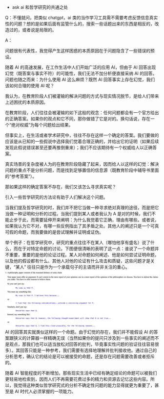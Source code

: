 - ask ai 和哲学研究的共通之处

Q：不懂就问，把类似 chatgpt，ai 类的当作学习工具需不需要考虑反馈信息真实性的问题？想的是如果后面有监管什么的，搜索一些话题出来的东西是相反的，改造过的，或者说是局限的。

A：

问题很有代表性，我觉得产生这样困惑的本质原因在于问题隐含了一些错误的预设。

随着 AI 的高速发展，在工作生活中人们开始广泛的应用 AI，但由于 AI 回答出现幻觉（既答案与事实不符）的可能性，我们无法不加分析便直接采纳 AI 的回答。问题也随之而来：为什么使用 AI 这么麻烦？既然 AI 回答事实上存在幻觉，我们该如何合理的使用 AI 呢？

我认为，在教育阶段人们被灌输的解决问题的方式与现实情况脱节，是给人们带来上述困扰的本质原因。

在教育阶段，人们往往会被灌输的如下这般的观念：任何问题都会有一个官方给出的正确答案。如果你的观点和它不同，那你做错了它是对的。换句话说，存在一个“绝对权威”为每个问题给出结果。

但事实上，在生活或者学术研究中，往往不存在这样一个确定的答案。我们要做的应该是从已知的一些假说中选择我们觉着合理正确的，并给出它的证明（如果后续发现此假说错误甚至还要再推倒重来）；我们不应该期待有一个权威给人以正确答案。

真实场景的复杂度被人为的在教育阶段隐藏了起来，因而给人以这样的幻觉：解决问题的重点不是分析问题，而是找到足够置信的信息源（既教育阶段中辅导书里面的“参考答案”）。

那如果这样的确定答案不存在，我们又该怎么寻求真实呢？

引入一些哲学研究的方法论有助于人们解决这个问题。

当我们提及哲学研究的时，我们并不把它当做一种寻求绝对真理的途径，而是把它当做一种证明和分析的过程。当我们提到某人或者我认为 A 是对的时候，我们不能止步于此，而需要延伸开来阐明：为什么我觉着它正确，理由有哪些。或者说，如果我认为它不对，有哪一些反例指出了其矛盾之处。其他人的阐述只是一个可真可假的命题，而我要做的是尝试理解并证明或证伪。

举个例子：在哲学研究中，研究的重点往往不在某人（哪怕他享有盛名）说了什么，而在于对特定命题的讨论。下图便很清晰的表明了这一点：谁说了一个命题并不重要，重要的是他的论证过程。某人对命题如何阐述、他是如何尝试证明命题，以及他的假设都有什么、其他人对他的论证有什么攻击和质疑，这些问题才是关键，“某人” 往往只是作为一个承载句子的主语而并非关注的重心。
![philosophy](./philosophy.png)
AI 的回答其实就类似这样的一个命题。由于幻觉的存在，我们并不能假设 AI 的答案跟狭义的计算器一样精确无误（当然如果你的提问只涉及到一些事实的阐述而不是观点，那我们也可以适当放松对回答的批判，毕竟事实性问题的验证往往容易很多）。其回答只能是一种参考，我们需要有选择地理解并批判接收他。通过自己的分析思考，确认它的结论是可以被接受的命题，还是存在问题需要改善或者拒斥的。

随着 AI 智能程度的不断增加，那些现实生活中已经有确定结论的命题可以被我们更轻易地检索到，因而人们不再需要花费过多的精力和资源去记忆这些内容。所以，我觉得这种类似哲学研究式的分析不确定性问题的能力显得就更为重要了，甚至是 AI 时代人必须掌握的一项能力。
